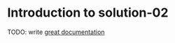 # Introduction to solution-02

TODO: write [great documentation](http://jacobian.org/writing/what-to-write/)

